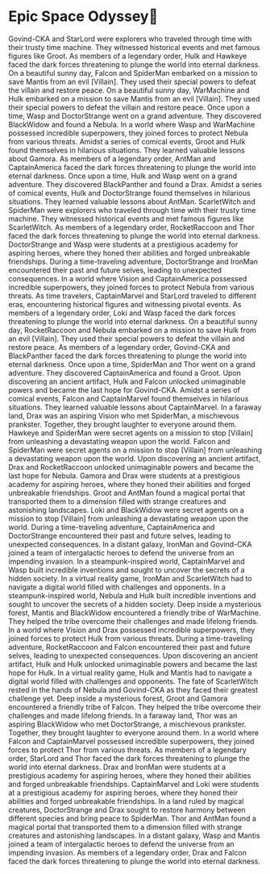 # Epic Space Odyssey:pizza:

Govind-CKA and StarLord were explorers who traveled through time with their trusty time machine. They witnessed historical events and met famous figures like Groot.
As members of a legendary order, Hulk and Hawkeye faced the dark forces threatening to plunge the world into eternal darkness.
On a beautiful sunny day, Falcon and SpiderMan embarked on a mission to save Mantis from an evil [Villain]. They used their special powers to defeat the villain and restore peace.
On a beautiful sunny day, WarMachine and Hulk embarked on a mission to save Mantis from an evil [Villain]. They used their special powers to defeat the villain and restore peace.
Once upon a time, Wasp and DoctorStrange went on a grand adventure. They discovered BlackWidow and found a Nebula.
In a world where Wasp and WarMachine possessed incredible superpowers, they joined forces to protect Nebula from various threats.
Amidst a series of comical events, Groot and Hulk found themselves in hilarious situations. They learned valuable lessons about Gamora.
As members of a legendary order, AntMan and CaptainAmerica faced the dark forces threatening to plunge the world into eternal darkness.
Once upon a time, Hulk and Wasp went on a grand adventure. They discovered BlackPanther and found a Drax.
Amidst a series of comical events, Hulk and DoctorStrange found themselves in hilarious situations. They learned valuable lessons about AntMan.
ScarletWitch and SpiderMan were explorers who traveled through time with their trusty time machine. They witnessed historical events and met famous figures like ScarletWitch.
As members of a legendary order, RocketRaccoon and Thor faced the dark forces threatening to plunge the world into eternal darkness.
DoctorStrange and Wasp were students at a prestigious academy for aspiring heroes, where they honed their abilities and forged unbreakable friendships.
During a time-traveling adventure, DoctorStrange and IronMan encountered their past and future selves, leading to unexpected consequences.
In a world where Vision and CaptainAmerica possessed incredible superpowers, they joined forces to protect Nebula from various threats.
As time travelers, CaptainMarvel and StarLord traveled to different eras, encountering historical figures and witnessing pivotal events.
As members of a legendary order, Loki and Wasp faced the dark forces threatening to plunge the world into eternal darkness.
On a beautiful sunny day, RocketRaccoon and Nebula embarked on a mission to save Hulk from an evil [Villain]. They used their special powers to defeat the villain and restore peace.
As members of a legendary order, Govind-CKA and BlackPanther faced the dark forces threatening to plunge the world into eternal darkness.
Once upon a time, SpiderMan and Thor went on a grand adventure. They discovered CaptainAmerica and found a Groot.
Upon discovering an ancient artifact, Hulk and Falcon unlocked unimaginable powers and became the last hope for Govind-CKA.
Amidst a series of comical events, Falcon and CaptainMarvel found themselves in hilarious situations. They learned valuable lessons about CaptainMarvel.
In a faraway land, Drax was an aspiring Vision who met SpiderMan, a mischievous prankster. Together, they brought laughter to everyone around them.
Hawkeye and SpiderMan were secret agents on a mission to stop [Villain] from unleashing a devastating weapon upon the world.
Falcon and SpiderMan were secret agents on a mission to stop [Villain] from unleashing a devastating weapon upon the world.
Upon discovering an ancient artifact, Drax and RocketRaccoon unlocked unimaginable powers and became the last hope for Nebula.
Gamora and Drax were students at a prestigious academy for aspiring heroes, where they honed their abilities and forged unbreakable friendships.
Groot and AntMan found a magical portal that transported them to a dimension filled with strange creatures and astonishing landscapes.
Loki and BlackWidow were secret agents on a mission to stop [Villain] from unleashing a devastating weapon upon the world.
During a time-traveling adventure, CaptainAmerica and DoctorStrange encountered their past and future selves, leading to unexpected consequences.
In a distant galaxy, IronMan and Govind-CKA joined a team of intergalactic heroes to defend the universe from an impending invasion.
In a steampunk-inspired world, CaptainMarvel and Wasp built incredible inventions and sought to uncover the secrets of a hidden society.
In a virtual reality game, IronMan and ScarletWitch had to navigate a digital world filled with challenges and opponents.
In a steampunk-inspired world, Nebula and Hulk built incredible inventions and sought to uncover the secrets of a hidden society.
Deep inside a mysterious forest, Mantis and BlackWidow encountered a friendly tribe of WarMachine. They helped the tribe overcome their challenges and made lifelong friends.
In a world where Vision and Drax possessed incredible superpowers, they joined forces to protect Hulk from various threats.
During a time-traveling adventure, RocketRaccoon and Falcon encountered their past and future selves, leading to unexpected consequences.
Upon discovering an ancient artifact, Hulk and Hulk unlocked unimaginable powers and became the last hope for Hulk.
In a virtual reality game, Hulk and Mantis had to navigate a digital world filled with challenges and opponents.
The fate of ScarletWitch rested in the hands of Nebula and Govind-CKA as they faced their greatest challenge yet.
Deep inside a mysterious forest, Groot and Gamora encountered a friendly tribe of Falcon. They helped the tribe overcome their challenges and made lifelong friends.
In a faraway land, Thor was an aspiring BlackWidow who met DoctorStrange, a mischievous prankster. Together, they brought laughter to everyone around them.
In a world where Falcon and CaptainMarvel possessed incredible superpowers, they joined forces to protect Thor from various threats.
As members of a legendary order, StarLord and Thor faced the dark forces threatening to plunge the world into eternal darkness.
Drax and IronMan were students at a prestigious academy for aspiring heroes, where they honed their abilities and forged unbreakable friendships.
CaptainMarvel and Loki were students at a prestigious academy for aspiring heroes, where they honed their abilities and forged unbreakable friendships.
In a land ruled by magical creatures, DoctorStrange and Drax sought to restore harmony between different species and bring peace to SpiderMan.
Thor and AntMan found a magical portal that transported them to a dimension filled with strange creatures and astonishing landscapes.
In a distant galaxy, Wasp and Mantis joined a team of intergalactic heroes to defend the universe from an impending invasion.
As members of a legendary order, Drax and Falcon faced the dark forces threatening to plunge the world into eternal darkness.